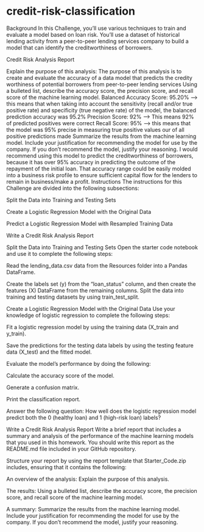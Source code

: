 # credit-risk-classification
Background In this Challenge, you’ll use various techniques to train and evaluate a model based on loan risk. You’ll use a dataset of historical lending activity from a peer-to-peer lending services company to build a model that can identify the creditworthiness of borrowers.

Credit Risk Analysis Report

Explain the purpose of this analysis:
The purpose of this analysis is to create and evaluate the accuracy of a data model that predicts the credity worthiness of potential borrowers from peer-to-peer lending services
Using a bulleted list, describe the accuracy score, the precision score, and recall score of the machine learning model.
Balanced Accuracy Score: 95.20% --> this means that when taking into account the sensitivity (recall and/or true positive rate) and specificity (true negative rate) of the model, the balanced prediction accuracy was 95.2%
Precision Score: 92% --> This means 92% of predicted positives were correct
Recall Score: 95% --> this means that the model was 95% precise in measuring true positive values our of all positive predictions made
Summarize the results from the machine learning model. Include your justification for recommending the model for use by the company. If you don’t recommend the model, justify your reasoning.
I would recommend using this model to predict the creditworthiness of borrowers, because it has over 95% accuracy in predicting the outcome of the repayment of the initial loan. That accuracy range could be easily molded into a business risk profile to ensure sufficient capital flow for the lenders to remain in business/make a profit.
Instructions The instructions for this Challenge are divided into the following subsections:

Split the Data into Training and Testing Sets

Create a Logistic Regression Model with the Original Data

Predict a Logistic Regression Model with Resampled Training Data

Write a Credit Risk Analysis Report

Split the Data into Training and Testing Sets Open the starter code notebook and use it to complete the following steps:

Read the lending_data.csv data from the Resources folder into a Pandas DataFrame.

Create the labels set (y) from the “loan_status” column, and then create the features (X) DataFrame from the remaining columns. Split the data into training and testing datasets by using train_test_split.

Create a Logistic Regression Model with the Original Data Use your knowledge of logistic regression to complete the following steps:

Fit a logistic regression model by using the training data (X_train and y_train).

Save the predictions for the testing data labels by using the testing feature data (X_test) and the fitted model.

Evaluate the model’s performance by doing the following:

Calculate the accuracy score of the model.

Generate a confusion matrix.

Print the classification report.

Answer the following question: How well does the logistic regression model predict both the 0 (healthy loan) and 1 (high-risk loan) labels?

Write a Credit Risk Analysis Report Write a brief report that includes a summary and analysis of the performance of the machine learning models that you used in this homework. You should write this report as the README.md file included in your GitHub repository.

Structure your report by using the report template that Starter_Code.zip includes, ensuring that it contains the following:

An overview of the analysis: Explain the purpose of this analysis.

The results: Using a bulleted list, describe the accuracy score, the precision score, and recall score of the machine learning model.

A summary: Summarize the results from the machine learning model. Include your justification for recommending the model for use by the company. If you don’t recommend the model, justify your reasoning.
